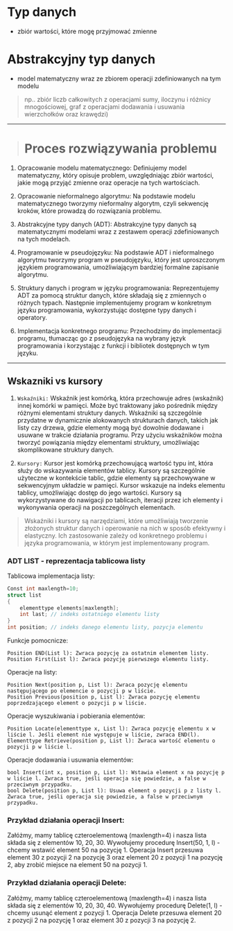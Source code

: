 # Typ danych 
* zbiór wartości, które mogę przyjmować zmienne
# Abstrakcyjny typ danych

* model matematyczny wraz ze zbiorem operacji zdefiniowanych na tym modelu
>np.. zbiór liczb całkowitych z operacjami  sumy, iloczynu i różnicy mnogościowej, graf  z operacjami dodawania i usuwania
wierzchołków oraz krawędzi)
---

> # Proces rozwiązywania problemu

1. Opracowanie modelu matematycznego: Definiujemy model matematyczny, który opisuje problem, uwzględniając zbiór wartości, jakie mogą przyjąć zmienne oraz operacje na tych wartościach.

2. Opracowanie nieformalnego algorytmu: Na podstawie modelu matematycznego tworzymy nieformalny algorytm, czyli sekwencję kroków, które prowadzą do rozwiązania problemu.

3. Abstrakcyjne typy danych (ADT): Abstrakcyjne typy danych są matematycznymi modelami wraz z zestawem operacji zdefiniowanych na tych modelach.

4. Programowanie w pseudojęzyku: Na podstawie ADT i nieformalnego algorytmu tworzymy program w pseudojęzyku, który jest uproszczonym językiem programowania, umożliwiającym bardziej formalne zapisanie algorytmu.

5. Struktury danych i program w języku programowania: Reprezentujemy ADT za pomocą struktur danych, które składają się z zmiennych o różnych typach. Następnie implementujemy program w konkretnym języku programowania, wykorzystując dostępne typy danych i operatory.

6. Implementacja konkretnego programu: Przechodzimy do implementacji programu, tłumacząc go z pseudojęzyka na wybrany język programowania i korzystając z funkcji i bibliotek dostępnych w tym języku.


---
## Wskazniki vs kursory 
1. `Wskaźniki:` Wskaźnik jest komórką, która przechowuje adres (wskaźnik) innej komórki w pamięci. Może być traktowany jako pośrednik między różnymi elementami struktury danych. Wskaźniki są szczególnie przydatne w dynamicznie alokowanych strukturach danych, takich jak listy czy drzewa, gdzie elementy mogą być dowolnie dodawane i usuwane w trakcie działania programu. Przy użyciu wskaźników można tworzyć powiązania między elementami struktury, umożliwiając skomplikowane struktury danych.

2. `Kursory:` Kursor jest komórką przechowującą wartość typu int, która służy do wskazywania elementów tablicy. Kursory są szczególnie użyteczne w kontekście tablic, gdzie elementy są przechowywane w sekwencyjnym układzie w pamięci. Kursor wskazuje na indeks elementu tablicy, umożliwiając dostęp do jego wartości. Kursory są wykorzystywane do nawigacji po tablicach, iteracji przez ich elementy i wykonywania operacji na poszczególnych elementach.

>Wskaźniki i kursory są narzędziami, które umożliwiają tworzenie złożonych struktur danych i operowanie na nich w sposób efektywny i elastyczny. Ich zastosowanie zależy od konkretnego problemu i języka programowania, w którym jest implementowany program.


### ADT LIST - reprezentacja tablicowa listy

Tablicowa implementacja listy:

```c
Const int maxlength=10;
struct list
{
    elementtype elements[maxlength];
    int last; // indeks ostatniego elementu listy
}
int position; // indeks danego elementu listy, pozycja elementu
```

Funkcje pomocnicze:

    Position END(List l): Zwraca pozycję za ostatnim elementem listy.
    Position First(List l): Zwraca pozycję pierwszego elementu listy.

Operacje na listy:

    Position Next(position p, List l): Zwraca pozycję elementu następującego po elemencie o pozycji p w liście.
    Position Previous(position p, List l): Zwraca pozycję elementu poprzedzającego element o pozycji p w liście.

Operacje wyszukiwania i pobierania elementów:

    Position Locate(elementtype x, List l): Zwraca pozycję elementu x w liście l. Jeśli element nie występuje w liście, zwraca END(l).
    Elementtype Retrieve(position p, List l): Zwraca wartość elementu o pozycji p w liście l.

Operacje dodawania i usuwania elementów:

    bool Insert(int x, position p, List l): Wstawia element x na pozycję p w liście l. Zwraca true, jeśli operacja się powiedzie, a false w przeciwnym przypadku.
    bool Delete(position p, List l): Usuwa element o pozycji p z listy l. Zwraca true, jeśli operacja się powiedzie, a false w przeciwnym przypadku.

### Przykład działania operacji Insert:

Załóżmy, mamy tablicę czteroelementową (maxlength=4) i nasza lista składa się z elementów 10, 20, 30.
Wywołujemy procedurę Insert(50, 1, l) - chcemy wstawić element 50 na pozycję 1.
Operacja Insert przesuwa element 30 z pozycji 2 na pozycję 3 oraz element 20 z pozycji 1 na pozycję 2, aby zrobić miejsce na element 50 na pozycji 1.

### Przykład działania operacji Delete:

Załóżmy, mamy tablicę czteroelementową (maxlength=4) i nasza lista składa się z elementów 10, 20, 30, 40.
Wywołujemy procedurę Delete(1, l) - chcemy usunąć element z pozycji 1.
Operacja Delete przesuwa element 20 z pozycji 2 na pozycję 1 oraz element 30 z pozycji 3 na pozycję 2.